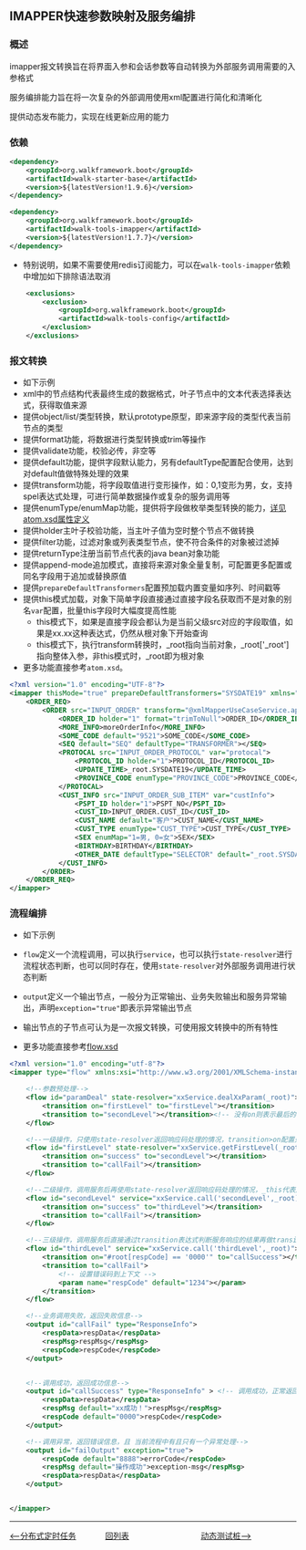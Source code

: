 ## IMAPPER快速参数映射及服务编排

### 概述

imapper报文转换旨在将界面入参和会话参数等自动转换为外部服务调用需要的入参格式

服务编排能力旨在将一次复杂的外部调用使用xml配置进行简化和清晰化

提供动态发布能力，实现在线更新应用的能力

### 依赖

```xml
<dependency>
    <groupId>org.walkframework.boot</groupId>
    <artifactId>walk-starter-base</artifactId>
    <version>${latestVersion!1.9.6}</version>
</dependency>

<dependency>
    <groupId>org.walkframework.boot</groupId>
    <artifactId>walk-tools-imapper</artifactId>
    <version>${latestVersion!1.7.7}</version>
</dependency>
```

- 特别说明，如果不需要使用redis订阅能力，可以在`walk-tools-imapper`依赖中增加如下排除语法取消

```xml
    <exclusions>
        <exclusion>
            <groupId>org.walkframework.boot</groupId>
            <artifactId>walk-tools-config</artifactId>
        </exclusion>
    </exclusions>
```

### 报文转换

- 如下示例
- xml中的节点结构代表最终生成的数据格式，叶子节点中的文本代表选择表达式，获得取值来源
- 提供object/list/类型转换，默认prototype原型，即来源字段的类型代表当前节点的类型
- 提供format功能，将数据进行类型转换或trim等操作
- 提供validate功能，校验必传，非空等
- 提供default功能，提供字段默认能力，另有defaultType配置配合使用，达到对default值做特殊处理的效果
- 提供transform功能，将字段取值进行变形操作，如：0,1变形为男，女，支持spel表达式处理，可进行简单数据操作或复杂的服务调用等
- 提供enumType/enumMap功能，提供将字段做枚举类型转换的能力，[详见atom.xsd属性定义](https://gaiyinaizhi.github.io/walk-spring-boot/tools/imapper/atom.xsd)
- 提供holder主叶子校验功能，当主叶子值为空时整个节点不做转换
- 提供filter功能，过滤对象或列表类型节点，使不符合条件的对象被过滤掉
- 提供returnType注册当前节点代表的java bean对象功能
- 提供append-mode追加模式，直接将来源对象全量复制，可配置更多配置或同名字段用于追加或替换原值
- 提供`prepareDefaultTransformers`配置预加载内置变量如序列、时间戳等
- 提供this模式加载，对象下简单字段直接通过直接字段名获取而不是对象的别名`var`配置，批量this字段时大幅度提高性能
    - this模式下，如果是直接字段会都认为是当前父级src对应的字段取值，如果是xx.xx这种表达式，仍然从根对象下开始查询
    - this模式下，执行transform转换时，_root指向当前对象，_root['_root']指向整体入参，非this模式时，_root即为根对象
- 更多功能直接参考`atom.xsd`。



```xml
<?xml version="1.0" encoding="UTF-8"?>
<imapper thisMode="true" prepareDefaultTransformers="SYSDATE19" xmlns="http://www.walkframework.com/imapper/atom">
    <ORDER_REQ>
        <ORDER src="INPUT_ORDER" transform="@xmlMapperUseCaseService.appendParam(_this['ORDER_ID'], _root[INPUT_ORDER_SUB_ITEM][], #safeGet(_root, 'INPUT_ORDER_GOODS.xxx.TMPL_ID'))" var="order">
            <ORDER_ID holder="1" format="trimToNull">ORDER_ID</ORDER_ID>
            <MORE_INFO>moreOrderInfo</MORE_INFO>
            <SOME_CODE default="9521">SOME_CODE</SOME_CODE>
            <SEQ default="SEQ" defaultType="TRANSFORMER"></SEQ>
            <PROTOCAL src="INPUT_ORDER_PROTOCOL" var="protocal">
                <PROTOCOL_ID holder="1">PROTOCOL_ID</PROTOCOL_ID>
                <UPDATE_TIME>_root.SYSDATE19</UPDATE_TIME>
                <PROVINCE_CODE enumType="PROVINCE_CODE">PROVINCE_CODE</PROVINCE_CODE>
            </PROTOCAL>
            <CUST_INFO src="INPUT_ORDER_SUB_ITEM" var="custInfo">
                <PSPT_ID holder="1">PSPT_NO</PSPT_ID>
                <CUST_ID>INPUT_ORDER.CUST_ID</CUST_ID>
                <CUST_NAME default="客户">CUST_NAME</CUST_NAME>
                <CUST_TYPE enumType="CUST_TYPE">CUST_TYPE</CUST_TYPE>
                <SEX enumMap="1=男, 0=女">SEX</SEX>
                <BIRTHDAY>BIRTHDAY</BIRTHDAY>
                <OTHER_DATE defaultType="SELECTOR" default="_root.SYSDATE19">OPERATE_TIME</OTHER_DATE>
            </CUST_INFO>
        </ORDER>
    </ORDER_REQ>
</imapper>
```

### 流程编排

- 如下示例

- `flow`定义一个流程调用，可以执行`service`，也可以执行`state-resolver`进行流程状态判断，也可以同时存在，使用`state-resolver`对外部服务调用进行状态判断

- `output`定义一个输出节点，一般分为正常输出、业务失败输出和服务异常输出，声明`exception="true"`即表示异常输出节点

- 输出节点的子节点可认为是一次报文转换，可使用报文转换中的所有特性

- 更多功能直接参考[flow.xsd](https://gaiyinaizhi.github.io/walk-spring-boot/tools/imapper/flow.xsd)


```xml
<?xml version="1.0" encoding="utf-8"?>
<imapper type="flow" xmlns:xsi="http://www.w3.org/2001/XMLSchema-instance" xmlns="http://www.walkframework.com/imapper/flow">

    <!--参数预处理-->
    <flow id="paramDeal" state-resolver="xxService.dealXxParam(_root)">
        <transition on="firstLevel" to="firstLevel"></transition>
        <transition to="secondLevel"></transition><!-- 没有on则表示最后的else，全量匹配 -->
    </flow>

    <!--一级操作，只使用state-resolver返回响应码处理的情况，transition>on配置只处理响应状态码-->
    <flow id="firstLevel" state-resolver="xxService.getFirstLevel(_root)">
        <transition on="success" to="secondLevel"></transition>
        <transition to="callFail"></transition>
    </flow>

    <!--二级操作，调用服务后再使用state-resolver返回响应码处理的情况，_this代表服务结果，_root代表上下文-->
    <flow id="secondLevel" service="xxService.call('secondLevel',_root)" state-resolver="xxDealService.dealSecondRsp(_this,_root)">
        <transition on="success" to="thirdLevel"></transition>
        <transition to="callFail"></transition>
    </flow>

    <!--三级操作，调用服务后直接通过transition表达式判断服务响应的结果再做transition，#root代表返回值-->
    <flow id="thirdLevel" service="xxService.call('thirdLevel',_root)">
        <transition on="#root[respCode] == '0000'" to="callSuccess"></transition>
        <transition to="callFail">
            <!-- 设置错误码到上下文 -->
            <param name="respCode" default="1234"></param>
        </transition>
    </flow>

    <!--业务调用失败，返回失败信息-->
    <output id="callFail" type="ResponseInfo">
        <respData>respData</respData>
        <respMsg>respMsg</respMsg>
        <respCode>respCode</respCode>
    </output>


    <!--调用成功，返回成功信息-->
    <output id="callSuccess" type="ResponseInfo" > <!-- 调用成功，正常返回 -->
        <respData>respData</respData>
        <respMsg default="xx成功！">respMsg</respMsg>
        <respCode default="0000">respCode</respCode>
    </output>

    <!--调用异常，返回错误信息，且 当前流程中有且只有一个异常处理-->
    <output id="failOutput" exception="true">
        <respCode default="8888">errorCode</respCode>
        <respMsg default="操作成功">exception-msg</respMsg>
        <respData>respData</respData>
    </output>


</imapper>
```

---
<div style="display: flex;font-size: 14px">
  <div style="display: flex;flex:1;align-items: center;">
    <a href="https://gaiyinaizhi.github.io/walk-spring-boot/walk-scheduler"><--分布式定时任务</a>
  </div>
  <div style="display: flex;flex:1;align-items: center;">
    <a href="https://gaiyinaizhi.github.io/walk-spring-boot/index">回列表</a>
  </div>
  <div style="display: flex;flex:1;align-items: center;">
    <a href="https://gaiyinaizhi.github.io/walk-spring-boot/tools/walk-mock">动态测试桩--></a>
  </div>
</div>
